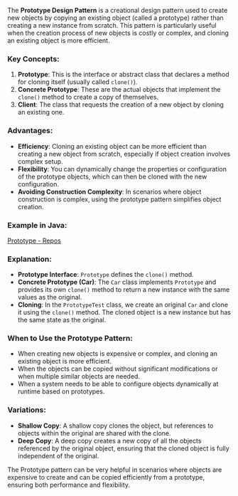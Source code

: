 The **Prototype Design Pattern** is a creational design pattern used to create new objects by copying an existing object (called a prototype) rather than creating a new instance from scratch. This pattern is particularly useful when the creation process of new objects is costly or complex, and cloning an existing object is more efficient.

### Key Concepts:

1. **Prototype**: This is the interface or abstract class that declares a method for cloning itself (usually called `clone()`).
2. **Concrete Prototype**: These are the actual objects that implement the `clone()` method to create a copy of themselves.
3. **Client**: The class that requests the creation of a new object by cloning an existing one.

### Advantages:

- **Efficiency**: Cloning an existing object can be more efficient than creating a new object from scratch, especially if object creation involves complex setup.
- **Flexibility**: You can dynamically change the properties or configuration of the prototype objects, which can then be cloned with the new configuration.
- **Avoiding Construction Complexity**: In scenarios where object construction is complex, using the prototype pattern simplifies object creation.

### Example in Java:

[Prototype - Repos](https://dev.azure.com/ikanhaiyabhayana/Dev/_git/LLD?path=/Prototype)
### Explanation:

- **Prototype Interface**: `Prototype` defines the `clone()` method.
- **Concrete Prototype (Car)**: The `Car` class implements `Prototype` and provides its own `clone()` method to return a new instance with the same values as the original.
- **Cloning**: In the `PrototypeTest` class, we create an original `Car` and clone it using the `clone()` method. The cloned object is a new instance but has the same state as the original.

### When to Use the Prototype Pattern:

- When creating new objects is expensive or complex, and cloning an existing object is more efficient.
- When the objects can be copied without significant modifications or when multiple similar objects are needed.
- When a system needs to be able to configure objects dynamically at runtime based on prototypes.

### Variations:

- **Shallow Copy**: A shallow copy clones the object, but references to objects within the original are shared with the clone.
- **Deep Copy**: A deep copy creates a new copy of all the objects referenced by the original object, ensuring that the cloned object is fully independent of the original.

The Prototype pattern can be very helpful in scenarios where objects are expensive to create and can be copied efficiently from a prototype, ensuring both performance and flexibility.
